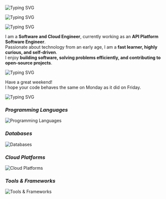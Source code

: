 <!-- Terminal-Style Animated Typing -->
<p align="left">
  <img src="https://readme-typing-svg.demolab.com?font=Source+Code+Pro&size=20&duration=2000&pause=1000&color=4C566A&width=435&lines=$+whoami;Hey%2C+I'm+zvdy&repeat=false" alt="Typing SVG" />
</p>

<p align="left">
  <img src="https://readme-typing-svg.herokuapp.com?font=Source+Code+Pro&size=18&duration=4000&pause=1000&color=3B4252&width=435&lines=$+cat+/proc/title;Software+Engineer;Site+Reliability+Engineer;System+Administrator;DevOps+Engineer;Cloud+Engineer&repeat=false" alt="Typing SVG" />
</p>


<p align="left">
  <img src="https://readme-typing-svg.demolab.com?font=Source+Code+Pro&size=18&duration=2500&pause=1000&color=5E81AC&width=600&lines=$+cat+/home/zvdy/about_me.txt&repeat=false" alt="Typing SVG" />
</p>

I am a **Software and Cloud Engineer**, currently working as an **API Platform Software Engineer**.  
Passionate about technology from an early age, I am a **fast learner, highly curious, and self-driven**.  
I enjoy **building software, solving problems efficiently, and contributing to open-source projects**.



<p align="left">
  <img src="https://readme-typing-svg.demolab.com?font=Source+Code+Pro&size=18&duration=2500&pause=1000&color=5E81AC&width=600&lines=$+cat+/var/log/daily_joke.log&repeat=false" alt="Typing SVG" />
</p>

<!-- JOKE-START -->
Have a great weekend!  
I hope your code behaves the same on Monday as it did on Friday.
<!-- JOKE-END -->



<p align="left">
  <img src="https://readme-typing-svg.demolab.com?font=Source+Code+Pro&size=18&duration=2500&pause=1000&color=5E81AC&width=600&lines=$+cat+/usr/bin/tech_stack&repeat=false" alt="Typing SVG" />
</p>

### _Programming Languages_
<p align="left">
  <img src="https://skillicons.dev/icons?i=python,go,rust,js,ts,html,css" alt="Programming Languages" />
</p>

### _Databases_
<p align="left">
  <img src="https://skillicons.dev/icons?i=mongodb,mysql,postgres,cassandra,sqlite,redis,dynamodb,elasticsearch" alt="Databases" />
</p>

### _Cloud Platforms_
<p align="left">
  <img src="https://skillicons.dev/icons?i=gcp,aws" alt="Cloud Platforms" />
</p>

### _Tools & Frameworks_
<p align="left">
  <img src="https://skillicons.dev/icons?i=githubactions,docker,kubernetes,linux,grafana,nginx,flask,vscode,arch,terraform,ansible,django,fastapi,graphql,prometheus" alt="Tools & Frameworks" />
</p>
